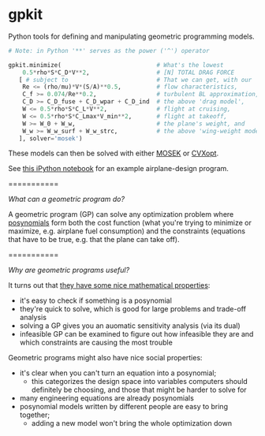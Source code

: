 # gpkit #

Python tools for defining and manipulating geometric programming models.

```python
# Note: in Python '**' serves as the power ('^') operator

gpkit.minimize(                           # What's the lowest
    0.5*rho*S*C_D*V**2,                   # [N] TOTAL DRAG FORCE
   [ # subject to                         # That we can get, with our
    Re <= (rho/mu)*V*(S/A)**0.5,          # flow characteristics,
    C_f >= 0.074/Re**0.2,                 # turbulent BL approximation,
    C_D >= C_D_fuse + C_D_wpar + C_D_ind  # the above 'drag model',
    W <= 0.5*rho*S*C_L*V**2,              # flight at cruising,
    W <= 0.5*rho*S*C_Lmax*V_min**2,       # flight at takeoff,     
    W >= W_0 + W_w,                       # the plane's weight, and
    W_w >= W_w_surf + W_w_strc,           # the above 'wing-weight model'?
   ], solver='mosek')
 ```

These models can then be solved with either [MOSEK](http://mosek.com) or [CVXopt](http://cvxopt.org/).

See [this iPython notebook](http://nbviewer.ipython.org/github/appliedopt/gpkit/blob/master/test_driven_development/Simple%20GP%20for%20Aircraft.ipynb) for an example airplane-design program.

===========

*What can a geometric program do?*

A geometric program (GP) can solve any optimization problem where [posynomials](http://en.wikipedia.org/wiki/Posynomial) form both the cost function (what you're trying to minimize or maximize, e.g. airplane fuel consumption) and the constraints (equations that have to be true, e.g. that the plane can take off). 

===========

*Why are geometric programs useful?*

It turns out that [they have some nice mathematical properties](http://www.stat.uchicago.edu/~lekheng/courses/310w11/boyd-gp.pdf):
  - it's easy to check if something is a posynomial
  - they're quick to solve, which is good for large problems and trade-off analysis
  - solving a GP gives you an auomatic sensitivity analysis (via its dual)
  - infeasible GP can be examined to figure out how infeasible they are and which constraints are causing the most trouble

Geometric programs might also have nice social properties:
  - it's clear when you can't turn an equation into a posynomial;
    - this categorizes the design space into variables computers should definitely be choosing, and those that might be harder to solve for
  - many engineering equations are already posynomials
  - posynomial models written by different people are easy to bring together;
      - adding a new model won't bring the whole optimization down